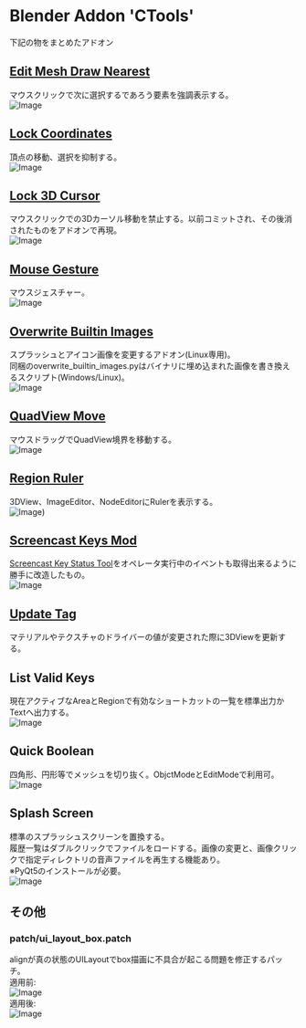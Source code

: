 # Blender Addon 'CTools'

下記の物をまとめたアドオン

## [Edit Mesh Draw Nearest](https://github.com/chromoly/blender-EditMeshDrawNearest 'Screencast Key Status Tool')
マウスクリックで次に選択するであろう要素を強調表示する。  
![Image](images/drawnear.jpg)

## [Lock Coordinates](https://github.com/chromoly/blender_lock_coords 'Lock Coordinatesl')  
頂点の移動、選択を抑制する。  
![Image](images/lockcoords.jpg)

## [Lock 3D Cursor](https://github.com/chromoly/lock_cursor3d 'Lock 3D Cursor')  
マウスクリックでの3Dカーソル移動を禁止する。以前コミットされ、その後消されたものをアドオンで再現。  
![Image](images/lockcursor.jpg)

## [Mouse Gesture](https://github.com/chromoly/blender_mouse_gesture 'Mouse Gesture')  
マウスジェスチャー。  
![Image](images/gesture.jpg)

## [Overwrite Builtin Images](https://github.com/chromoly/blender-OverwriteBuiltinImages 'Overwrite Builtin Images')
スプラッシュとアイコン画像を変更するアドオン(Linux専用)。  
同梱のoverwrite_builtin_images.pyはバイナリに埋め込まれた画像を書き換えるスクリプト(Windows/Linux)。  
![Image](images/splash.jpg)

## [QuadView Move](https://github.com/chromoly/quadview_move 'QuadView Move')
マウスドラッグでQuadView境界を移動する。  
![Image](images/quad.jpg)

## [Region Ruler](https://github.com/chromoly/regionruler 'Region Ruler')
3DView、ImageEditor、NodeEditorにRulerを表示する。  
![Image](images/ruler.jpg))

## [Screencast Keys Mod](https://github.com/chromoly/blender-ScreencastKeysMod 'Screencast Keys Mod')
[Screencast Key Status Tool](http://wiki.blender.org/index.php/Extensions:2.6/Py/Scripts/3D_interaction/Screencast_Key_Status_Tool "Screencast Key Status Tool")をオペレータ実行中のイベントも取得出来るように勝手に改造したもの。  
![Image](images/screencast.jpg)

## [Update Tag](https://github.com/chromoly/blender_update_tag 'Update Tag')
マテリアルやテクスチャのドライバーの値が変更された際に3DViewを更新する。

## List Valid Keys
現在アクティブなAreaとRegionで有効なショートカットの一覧を標準出力かTextへ出力する。  
![Image](images/listvalidkeys.jpg)

## Quick Boolean
四角形、円形等でメッシュを切り抜く。ObjctModeとEditModeで利用可。  
![Image](images/quickboolean.jpg)

## Splash Screen
標準のスプラッシュスクリーンを置換する。  
履歴一覧はダブルクリックでファイルをロードする。画像の変更と、画像クリックで指定ディレクトリの音声ファイルを再生する機能あり。  
※PyQt5のインストールが必要。  
![Image](images/splashscreen.jpg)

## その他
### patch/ui_layout_box.patch
alignが真の状態のUILayoutでbox描画に不具合が起こる問題を修正するパッチ。  
適用前:  
![Image](images/bug.jpg)  
適用後:  
![Image](images/patch.jpg)